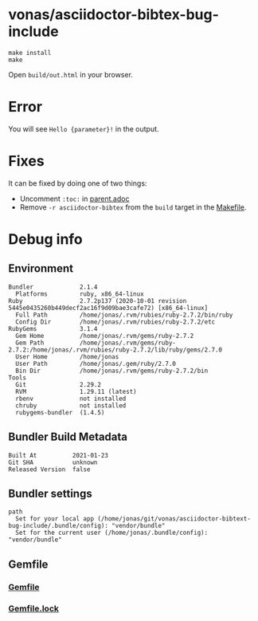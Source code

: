 # vonas/asciidoctor-bibtex-bug-include

```
make install
make
```

Open `build/out.html` in your browser.

# Error

You will see `Hello {parameter}!` in the output.

# Fixes

It can be fixed by doing one of two things:

* Uncomment `:toc:` in [parent.adoc](parent.adoc)
* Remove `-r asciidoctor-bibtex` from the `build` target in the [Makefile](Makefile).

# Debug info

## Environment

```
Bundler             2.1.4
  Platforms         ruby, x86_64-linux
Ruby                2.7.2p137 (2020-10-01 revision 5445e0435260b449decf2ac16f9d09bae3cafe72) [x86_64-linux]
  Full Path         /home/jonas/.rvm/rubies/ruby-2.7.2/bin/ruby
  Config Dir        /home/jonas/.rvm/rubies/ruby-2.7.2/etc
RubyGems            3.1.4
  Gem Home          /home/jonas/.rvm/gems/ruby-2.7.2
  Gem Path          /home/jonas/.rvm/gems/ruby-2.7.2:/home/jonas/.rvm/rubies/ruby-2.7.2/lib/ruby/gems/2.7.0
  User Home         /home/jonas
  User Path         /home/jonas/.gem/ruby/2.7.0
  Bin Dir           /home/jonas/.rvm/gems/ruby-2.7.2/bin
Tools               
  Git               2.29.2
  RVM               1.29.11 (latest)
  rbenv             not installed
  chruby            not installed
  rubygems-bundler  (1.4.5)
```

## Bundler Build Metadata

```
Built At          2021-01-23
Git SHA           unknown
Released Version  false
```

## Bundler settings

```
path
  Set for your local app (/home/jonas/git/vonas/asciidoctor-bibtext-bug-include/.bundle/config): "vendor/bundle"
  Set for the current user (/home/jonas/.bundle/config): "vendor/bundle"
```

## Gemfile

### [Gemfile](Gemfile)

### [Gemfile.lock](Gemfile.lock)
